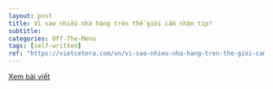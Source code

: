 ```yaml
---
layout: post
title: Vì sao nhiều nhà hàng trên thế giới cấm nhận tip?
subtitle: 
categories: Off-The-Menu
tags: [self-written]
ref: "https://vietcetera.com/vn/vi-sao-nhieu-nha-hang-tren-the-gioi-cam-nhan-tip"
---
```

[Xem bài viết](https://vietcetera.com/vn/vi-sao-nhieu-nha-hang-tren-the-gioi-cam-nhan-tip)
